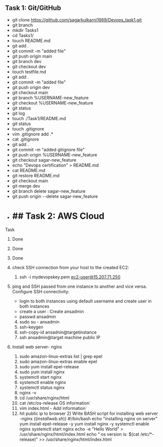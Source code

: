  ## Task 1: Git/GitHub
* git clone https://github.com/sagarkulkarni1989/Devops_task1.git
* git branch
* mkdir Tasks1
* cd Tasks1/
* touch README.md
* git add .
* git commit -m "added file"
* git push origin main
* git branch dev
* git checkout dev
* touch testfile.md
* git add .
* git commit -m "added file"
* git push origin dev
* git checkout main
* git branch %USERNAME-new_feature
* git checkout %USERNAME-new_feature
* git status
* git log
* touch ./Task1/README.md
* git status
* touch .gitignore
* vim .gitignore    add  .*
* cat .gitignore
* git add .
* git commit -m "added gitignore file"
* git push origin %USERNAME-new_feature
* git checkout sagar-new_feature
* echo "Devops certification" > README.md
* cat README.md
* git restore README.md
* git checkout main
* git merge dev
* git branch delete sagar-new_feature
* git push origin --delete sagar-new_feature
* # ## Task 2: AWS Cloud
Task 
1. Done
2. Done 
3. Done 
4. check SSH connection from your host to the created EC2: 
      1. ssh -i mydevopskey.pem ec2-user@15.207.71.250

5. ping and SSH passed from one instance to another and vice versa. Configure SSH connectivity:
	 - login to both instances using default username and create user in both instances
	 - create a user : Create ansadmin
	 - passwd ansadmin
	4. sudo su - ansadmin
	6. ssh-keygen
	7. ssh-copy-id ansadnin@targetinstance
 	8. ssh ansadmin@target machine public IP
6. Install web server- nginx
	1. sudo amazon-linux-extras list | grep epel
	2. sudo amazon-linux-extras enable epel
	3. sudo yum install epel-release
	4. sudo yum install nginx
	5. systemctl start nginx
	6. systemctl enable nginx
	7. systemctl status nginx
	8. nginx -v
	9. cd /usr/share/nginx/html
	10. cat /etc/os-release   OS information`
	11. vim index.html    - Add information`
	12. hit public ip to browser
2] Write BASH script for installing web server -nginx
((*installweb.sh*))
	#!/bin/bash
	echo "installing nginx on server"
	yum install epel-release -y
	yum install nginx -y
	systemctl enable nginx
	systemctl start nginx
	echo -e "Hello World" > /usr/share/nginx/html/index.html
	echo " os version is: $(cat /etc/*-release)" >> /usr/share/nginx/html/index.html

